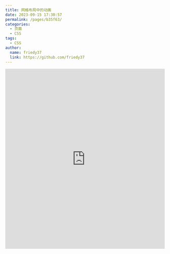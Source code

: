 ```yaml
---
title: 网格布局中的动画
date: 2023-09-15 17:30:57
permalink: /pages/b35f63/
categories:
  - 页面
  - CSS
tags:
  - CSS
author: 
  name: friedy37
  link: https://github.com/friedy37
---
```

<iframe height="567.2890625" style="width: 100%;" scrolling="no" title="网格布局中的动画" src="https://codepen.io/friedy37/embed/zYydzWQ?default-tab=html%2Cresult" frameborder="no" loading="lazy" allowtransparency="true" allowfullscreen="true">
  See the Pen <a href="https://codepen.io/friedy37/pen/zYydzWQ">
  Untitled</a> by friedy37 (<a href="https://codepen.io/friedy37">@friedy37</a>)
  on <a href="https://codepen.io">CodePen</a>.
</iframe>